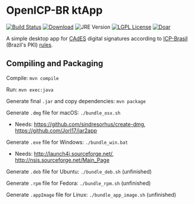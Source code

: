 # OpenICP-BR ktApp

[![Build Status](https://travis-ci.com/OpenICP-BR/ktApp.svg?branch=master)](https://travis-ci.com/OpenICP-BR/ktApp)
[![Download](https://api.bintray.com/packages/gjvnq/mvn/ktApp/images/download.svg)](https://bintray.com/gjvnq/mvn/ktApp/_latestVersion)
![JRE Version](https://img.shields.io/badge/jre-10-lightgrey.svg)
[![LGPL License](https://img.shields.io/badge/license-LGPL-green.svg)](https://www.gnu.org/licenses/lgpl-3.0.en.html)
[![Doar](https://www.paypalobjects.com/en_US/i/btn/btn_donate_SM.gif)](https://www.paypal.com/cgi-bin/webscr?cmd=_s-xclick&hosted_button_id=M5A72UW7FF87W)

A simple desktop app for [CAdES](https://en.wikipedia.org/wiki/CAdES_(computing)) digital signatures according to [ICP-Brasil](https://www.iti.gov.br) (Brazil's PKI) [rules](https://www.iti.gov.br/legislacao/61-legislacao/504-documentos-principais).

## Compiling and Packaging

Compile: `mvn compile`

Run: `mvn exec:java`

Generate final `.jar` and copy dependencies: `mvn package`

Generate `.dmg` file for macOS: `./bundle_osx.sh`
 * Needs: <https://github.com/sindresorhus/create-dmg>, <https://github.com/Jorl17/jar2app>

Generate `.exe` file for Windows: `./bundle_win.bat`
  * Needs: <http://launch4j.sourceforge.net/>, <http://nsis.sourceforge.net/Main_Page>
  
Generate `.deb` file for Ubuntu: `./bundle_deb.sh` (unfinished)

Generate `.rpm` file for Fedora: `./bundle_rpm.sh` (unfinished)

Generate `.appImage` file for Linux: `./bundle_app_image.sh` (unfinished)

